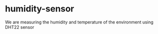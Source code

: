# humidity-sensor
We are measuring the humidity and temperature of the environment using DHT22 sensor
